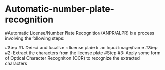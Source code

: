 # Automatic-number-plate-recognition
#Automatic License/Number Plate Recognition (ANPR/ALPR) is a process involving the following steps:

#Step #1: Detect and localize a license plate in an input image/frame
#Step #2: Extract the characters from the license plate
#Step #3: Apply some form of Optical Character Recognition (OCR) to recognize the extracted characters
